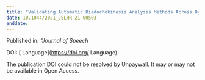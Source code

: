 ```yaml
---
title: "Validating Automatic Diadochokinesis Analysis Methods Across Dysarthria Severity and Syllable Task in Amyotrophic Lateral Sclerosis"
date: 10.1044/2021_JSLHR-21-00503
enddate:
---
```


Published in: *"Journal of Speech*

DOI: [ Language](https://doi.org/ Language)

The publication DOI could not be resolved by Unpaywall. It may or may not be available in Open Access.


